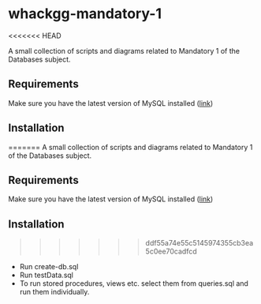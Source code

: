 # whackgg-mandatory-1
<<<<<<< HEAD

A small collection of scripts and diagrams related to Mandatory 1 of the Databases subject.

## Requirements

Make sure you have the latest version of MySQL installed ([link](https://dev.mysql.com/downloads/installer/))

## Installation

=======
A small collection of scripts and diagrams related to Mandatory 1 of the Databases subject.

## Requirements
Make sure you have the latest version of MySQL installed ([link](https://dev.mysql.com/downloads/installer/))
## Installation
>>>>>>> ddf55a74e55c5145974355cb3ea5c0ee70cadfcd
- Run create-db.sql
- Run testData.sql
- To run stored procedures, views etc. select them from queries.sql and run them individually.
